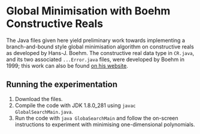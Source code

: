 # Global Minimisation with Boehm Constructive Reals

The Java files given here yield preliminary work towards implementing a branch-and-bound style global minimisation algorithm on constructive reals as developed by Hans-J. Boehm. The constructive real data type in `CR.java`, and its two associated `...Error.java` files, were developed by Boehm in 1999; this work can also be found [on his website](https://www.hboehm.info/crcalc/CRCalc.html).

## Running the experimentation
1. Download the files.
1. Compile the code with JDK 1.8.0_281 using `javac GlobalSearchMain.java`.
1. Run the code with `java GlobaSearchMain` and follow the on-screen instructions to experiment with minimising one-dimensional polynomials.